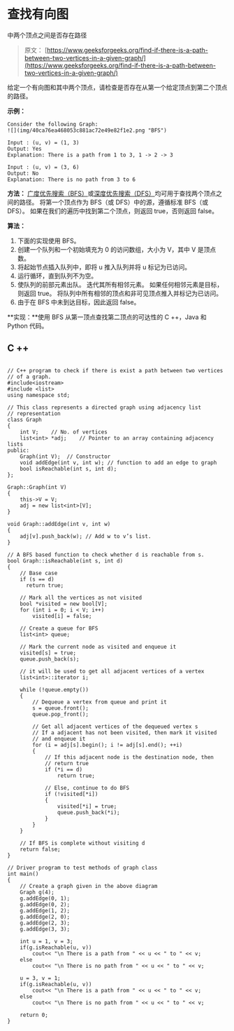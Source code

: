 # 查找有向图

中两个顶点之间是否存在路径

> 原文： [https://www.geeksforgeeks.org/find-if-there-is-a-path-between-two-vertices-in-a-given-graph/](https://www.geeksforgeeks.org/find-if-there-is-a-path-between-two-vertices-in-a-given-graph/)

给定一个有向图和其中两个顶点，请检查是否存在从第一个给定顶点到第二个顶点的路径。

**示例：**

```
Consider the following Graph:
![](img/40ca76ea468053c881ac72e49e82f1e2.png "BFS")

Input : (u, v) = (1, 3)
Output: Yes
Explanation: There is a path from 1 to 3, 1 -> 2 -> 3

Input : (u, v) = (3, 6)
Output: No
Explanation: There is no path from 3 to 6

```

**方法：** [广度优先搜索（BFS）](https://www.geeksforgeeks.org/breadth-first-search-or-bfs-for-a-graph/)或[深度优先搜索（DFS）](https://www.geeksforgeeks.org/depth-first-search-or-dfs-for-a-graph/)均可用于查找两个顶点之间的路径。 将第一个顶点作为 BFS（或 DFS）中的源，遵循标准 BFS（或 DFS）。 如果在我们的遍历中找到第二个顶点，则返回 true，否则返回 false。

**算法：**

1.  下面的实现使用 BFS。
2.  创建一个队列和一个初始填充为 0 的访问数组，大小为 V，其中 V 是顶点数。
3.  将起始节点插入队列中，即将 u 推入队列并将 u 标记为已访问。
4.  运行循环，直到队列不为空。
5.  使队列的前部元素出队。 迭代其所有相邻元素。 如果任何相邻元素是目标，则返回 true。 将队列中所有相邻的顶点和非可见顶点推入并标记为已访问。
6.  由于在 BFS 中未到达目标，因此返回 false。

**实现：**使用 BFS 从第一顶点查找第二顶点的可达性的 C ++，Java 和 Python 代码。

## C ++

```

// C++ program to check if there is exist a path between two vertices 
// of a graph. 
#include<iostream> 
#include <list> 
using namespace std; 

// This class represents a directed graph using adjacency list  
// representation 
class Graph 
{ 
    int V;    // No. of vertices 
    list<int> *adj;    // Pointer to an array containing adjacency lists 
public: 
    Graph(int V);  // Constructor 
    void addEdge(int v, int w); // function to add an edge to graph 
    bool isReachable(int s, int d);   
}; 

Graph::Graph(int V) 
{ 
    this->V = V; 
    adj = new list<int>[V]; 
} 

void Graph::addEdge(int v, int w) 
{ 
    adj[v].push_back(w); // Add w to v’s list. 
} 

// A BFS based function to check whether d is reachable from s. 
bool Graph::isReachable(int s, int d) 
{ 
    // Base case 
    if (s == d) 
      return true; 

    // Mark all the vertices as not visited 
    bool *visited = new bool[V]; 
    for (int i = 0; i < V; i++) 
        visited[i] = false; 

    // Create a queue for BFS 
    list<int> queue; 

    // Mark the current node as visited and enqueue it 
    visited[s] = true; 
    queue.push_back(s); 

    // it will be used to get all adjacent vertices of a vertex 
    list<int>::iterator i; 

    while (!queue.empty()) 
    { 
        // Dequeue a vertex from queue and print it 
        s = queue.front(); 
        queue.pop_front(); 

        // Get all adjacent vertices of the dequeued vertex s 
        // If a adjacent has not been visited, then mark it visited 
        // and enqueue it 
        for (i = adj[s].begin(); i != adj[s].end(); ++i) 
        { 
            // If this adjacent node is the destination node, then  
            // return true 
            if (*i == d) 
                return true; 

            // Else, continue to do BFS 
            if (!visited[*i]) 
            { 
                visited[*i] = true; 
                queue.push_back(*i); 
            } 
        } 
    } 

    // If BFS is complete without visiting d 
    return false; 
} 

// Driver program to test methods of graph class 
int main() 
{ 
    // Create a graph given in the above diagram 
    Graph g(4); 
    g.addEdge(0, 1); 
    g.addEdge(0, 2); 
    g.addEdge(1, 2); 
    g.addEdge(2, 0); 
    g.addEdge(2, 3); 
    g.addEdge(3, 3); 

    int u = 1, v = 3; 
    if(g.isReachable(u, v)) 
        cout<< "\n There is a path from " << u << " to " << v; 
    else
        cout<< "\n There is no path from " << u << " to " << v; 

    u = 3, v = 1; 
    if(g.isReachable(u, v)) 
        cout<< "\n There is a path from " << u << " to " << v; 
    else
        cout<< "\n There is no path from " << u << " to " << v; 

    return 0; 
} 

```